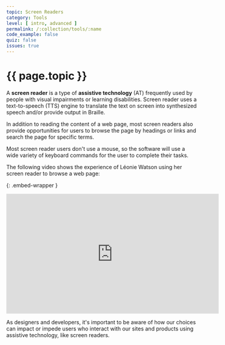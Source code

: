 ```yaml
---
topic: Screen Readers
category: Tools
level: [ intro, advanced ]
permalink: /:collection/tools/:name
code_example: false
quiz: false
issues: true
---
```


# {{ page.topic }}

A <b>screen reader</b> is a type of <b>assistive technology</b> (AT) frequently used by people with visual impairments or learning disabilities. Screen reader uses a text-to-speech (TTS) engine to translate the text on screen into synthesized speech and/or provide output in Braille.

In addition to reading the content of a web page, most screen readers also provide opportunities for users to browse the page by headings or links and search the page for specific terms.

Most screen reader users don't use a mouse, so the software will use a wide variety of keyboard commands for the user to complete their tasks. 

The following video shows the experience of L&eacute;onie Watson using her screen reader to browse a web page:

{: .embed-wrapper }
<iframe width="560" height="315" src="https://www.youtube-nocookie.com/embed/iUCYPM6up9M" frameborder="0" allow="accelerometer; autoplay; clipboard-write; encrypted-media; gyroscope; picture-in-picture" allowfullscreen></iframe>

As designers and developers, it's important to be aware of how our choices can impact or impede users who interact with our sites and products using assistive technology, like screen readers.
